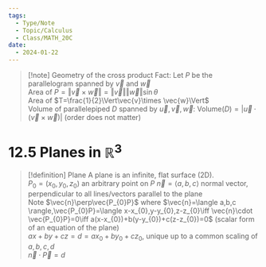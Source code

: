 ```yaml
---
tags:
  - Type/Note
  - Topic/Calculus
  - Class/MATH_20C
date:
  - 2024-01-22
---
```


> [!note] Geometry of the cross product
> Fact: Let $P$ be the parallelogram spanned by $\vec{v}$ and $\vec{w}$  
> Area of $P=\Vert \vec{v}\times \vec{w}\Vert=\Vert\vec{v}\Vert\Vert \vec{w}\Vert \sin \theta$  
> Area of $T=\frac{1}{2}\Vert\vec{v}\times \vec{w}\Vert$  
> Volume of parallelepiped $D$ spanned by $\vec{u},\vec{v},\vec{w}$: $\text{Volume}(D)=\vert\vec{u}\cdot(\vec{v}\times \vec{w})\vert$  (order does not matter)

# 12.5 Planes in $\mathbb{R}^{3}$

> [!definition] Plane
> A plane is an infinite, flat surface (2D).  
> $P_{0}=(x_{0},y_{0},z_{0})$ an arbitrary point on $P$
> $\vec{n}=\langle a,b,c \rangle$ normal vector, perpendicular to all lines/vectors parallel to the plane  
> Note $\vec{n}\perp\vec{P_{0}P}$ where $\vec{n}=\langle a,b,c \rangle,\vec{P_{0}P}=\langle x-x_{0},y-y_{0},z-z_{0}\iff \vec{n}\cdot \vec{P_{0}P}=0\iff a(x-x_{0})+b(y-y_{0})+c(z-z_{0})=0$  (scalar form of an equation of the plane)  
> $ax+by+cz=d=ax_{0}+by_{0}+cz_{0}$, unique up to a common scaling of $a,b,c,d$  
> $\vec{n}\cdot \vec{P}=d$